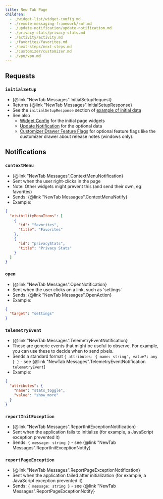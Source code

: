 ```yaml
---
title: New Tab Page
children: 
  - ./widget-list/widget-config.md
  - ./remote-messaging-framework/rmf.md
  - ./update-notification/update-notification.md
  - ./privacy-stats/privacy-stats.md
  - ./activity/activity.md
  - ./favorites/favorites.md
  - ./next-steps/next-steps.md
  - ./customizer/customizer.md
  - ./vpn/vpn.md
---
```


## Requests

### `initialSetup`
- {@link "NewTab Messages".InitialSetupRequest}
- Returns {@link "NewTab Messages".InitialSetupResponse}
- See the `initialSetupResponse` section of [example of initial data](../messages/examples/widgets.js)
- See also
   - [Widget Config](./widget-list/widget-config.md) for the initial page widgets
   - [Update Notification](./update-notification/update-notification.md) for the optional data
   - [Customizer Drawer Feature Flags](./customizer/customizer.md) for optional feature flags like the customizer drawer
   about release notes (windows only).

## Notifications

### `contextMenu` 
- {@link "NewTab Messages".ContextMenuNotification}
- Sent when the user right-clicks in the page
- Note: Other widgets might prevent this (and send their own, eg: favorites)
- Sends: {@link "NewTab Messages".ContextMenuNotify}
- Example:

```json
{
  "visibilityMenuItems": [
    {
      "id": "favorites",
      "title": "Favorites"
    },
    {
      "id": "privacyStats",
      "title": "Privacy Stats"
    }
  ]
}
```

### `open`
- {@link "NewTab Messages".OpenNotification}
- Sent when the user clicks on a link, such as 'settings'
- Sends: {@link "NewTab Messages".OpenAction}
- Example:

```json
{
  "target": "settings"
}
```

### `telemetryEvent`
- {@link "NewTab Messages".TelemetryEventNotification}
- These are generic events that might be useful to observe. For example, you can use these to decide when to send pixels.
- Sends a standard format `{ attributes: { name: string', value?: any  } }` - see {@link "NewTab Messages".TelemetryEventNotification `telemetryEvent`}
- Example:

```json
{
  "attributes": {
    "name": "stats_toggle",
    "value": "show_more"
  }
}
```

### `reportInitException`
- {@link "NewTab Messages".ReportInitExceptionNotification}
- Sent when the application fails to initialize (for example, a JavaScript exception prevented it)
- Sends: `{ message: string }` - see {@link "NewTab Messages".ReportInitExceptionNotify}

### `reportPageException`
- {@link "NewTab Messages".ReportPageExceptionNotification}
- Sent when the application failed after initialization (for example, a JavaScript exception prevented it)
- Sends: `{ message: string }` - see {@link "NewTab Messages".ReportPageExceptionNotify}
